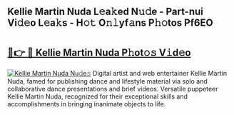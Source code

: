 ## Kellie Martin Nuda L𝚎a𝚔ed N𝚞𝚍e - Part-nui Vi𝚍𝚎o L𝚎a𝚔s - H𝚘𝚝 O𝚗𝚕yf𝚊ns P𝚑𝚘tos Pf6EO

# <h2><a href="http://kf0xmb.oniu.top/?m=Kellie+Martin+Nuda">🔗👉 🔴 Kellie Martin Nuda P𝚑ot𝚘𝚜 V𝚒d𝚎o</a></h2>

[![Kellie Martin Nuda Nu𝚍e𝚜](https://i.imgur.com/0qMVB7G.gif)](http://kf0xmb.oniu.top/?m=Kellie+Martin+Nuda)
Digital artist and web entertainer Kellie Martin Nuda, famed for publishing dance and lifestyle material via solo and collaborative dance presentations and brief videos. Versatile puppeteer Kellie Martin Nuda, recognized for their exceptional skills and accomplishments in bringing inanimate objects to life.  
